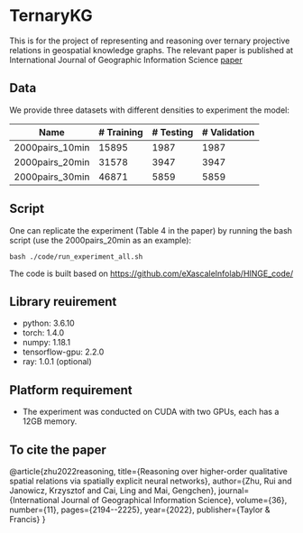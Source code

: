 # TernaryKG
This is for the project of representing and reasoning over ternary projective relations in geospatial knowledge graphs. The relevant paper is published at International Journal of Geographic Information Science [paper](https://www.tandfonline.com/doi/abs/10.1080/13658816.2022.2092115?casa_token=5Rp2xoq8_PcAAAAA:E1WKvoChn4bNmu-5MHGOUfepLVFAqc2F6Cm2Rx_5XsDxjRrx_L6CLaOjpRdOzZRk_OHijx8dZALh_w)

## Data
We provide three datasets with different densities to experiment the model:


| Name              | # Training  | # Testing | # Validation |
| -----------       | ----------- |-----------|-----------   |
| 2000pairs_10min   | 15895       | 1987     | 1987        |
| 2000pairs_20min   | 31578        | 3947   | 3947        |
| 2000pairs_30min   | 46871       | 5859    | 5859       |


## Script
One can replicate the experiment (Table 4 in the paper) by running the bash script (use the 2000pairs_20min as an example):
```
bash ./code/run_experiment_all.sh
```
The code is built based on https://github.com/eXascaleInfolab/HINGE_code/

## Library reuirement 
* python: 3.6.10
* torch: 1.4.0
* numpy: 1.18.1
* tensorflow-gpu: 2.2.0
* ray: 1.0.1 (optional)

## Platform requirement 
* The experiment was conducted on CUDA with two GPUs, each has a 12GB memory.

## To cite the paper 
@article{zhu2022reasoning,
  title={Reasoning over higher-order qualitative spatial relations via spatially explicit neural networks},
  author={Zhu, Rui and Janowicz, Krzysztof and Cai, Ling and Mai, Gengchen},
  journal={International Journal of Geographical Information Science},
  volume={36},
  number={11},
  pages={2194--2225},
  year={2022},
  publisher={Taylor \& Francis}
}
